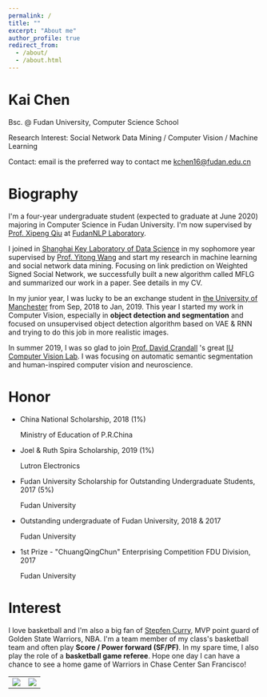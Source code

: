 ```yaml
---
permalink: /
title: ""
excerpt: "About me"
author_profile: true
redirect_from: 
  - /about/
  - /about.html
---
```


# Kai Chen

Bsc. @ Fudan University, Computer Science School

Research Interest: Social Network Data Mining / Computer Vision / Machine Learning

Contact: email is the preferred way to contact me [kchen16@fudan.edu.cn](<mailto:kchen16@fudan.edu.cn>)



# Biography

I'm a four-year undergraduate student (expected to graduate at June 2020) majoring in Computer Science in Fudan University. I'm now supervised by [Prof. Xipeng Qiu](<http://homepage.fudan.edu.cn/xpqiu/>) at [FudanNLP Laboratory](<https://github.com/FudanNLP>). 

I joined in [Shanghai Key Laboratory of Data Science](https://datascience.fudan.edu.cn/) in my sophomore year supervised by [Prof. Yitong Wang](https://datascience.fudan.edu.cn/e1/64/c13398a123236/page.htm) and start my research in machine learning and social network data mining. Focusing on link prediction on Weighted Signed Social Network, we successfully built a new algorithm called MFLG and summarized our work in a paper. See details in my CV.

In my junior year, I was lucky to be an exchange student in [the University of Manchester](http://www.cs.manchester.ac.uk/) from Sep, 2018 to Jan, 2019. This year I started my work in Computer Vision, especially in **object detection and segmentation** and focused on unsupervised object detection algorithm based on VAE & RNN and trying to do this job in more realistic images. 

In summer 2019, I was so glad to join [Prof. David Crandall](https://cs.indiana.edu/~djcran/) 's great [IU Computer Vision Lab](http://vision.soic.indiana.edu/people/). I was focusing on automatic semantic segmentation and human-inspired computer vision and neuroscience.



# Honor

- China National Scholarship, 2018 (1%)
  
  Ministry of Education of P.R.China

- Joel & Ruth Spira Scholarship, 2019 (1%)
  
  Lutron Electronics

- Fudan University Scholarship for Outstanding Undergraduate Students, 2017 (5%)
  
  Fudan University

- Outstanding undergraduate of Fudan University, 2018 & 2017
  
  Fudan University

- 1st Prize - "ChuangQingChun" Enterprising Competition FDU Division, 2017
  
  Fudan University



# Interest

I love basketball and I'm also a big fan of [Stepfen Curry](https://zh.wikipedia.org/wiki/%E6%96%AF%E8%92%82%E8%8A%AC%C2%B7%E7%A7%91%E9%87%8C), MVP point guard of Golden State Warriors, NBA. I'm a team member of my class's basketball team and often play **Score / Power forward (SF/PF)**. In my spare time, I also play the role of a **basketball game referee**. Hope one day I can have a chance to see a home game of Warriors in Chase Center San Francisco!

<table>
<tr>
<td>
<a><img src="https://kaichen1998.github.io/images/about/1.jpg"></a>
</td>
<td>
<a><img src="https://kaichen1998.github.io/images/about/2.jpg"></a>
</td>
</tr>
</table>
